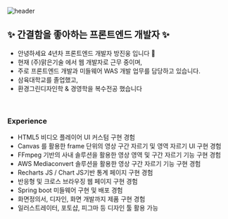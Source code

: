 
![header](https://capsule-render.vercel.app/api?type=wave&color=auto&height=230&section=header&text=Jinwoong-Bang&fontSize=70)

## ✨ 간결함을 좋아하는 프론트엔드 개발자 ✨
- 안녕하세요 4년차 프론트엔드 개발자 방진웅 입니다 👋
- 현재 (주)맑은기술 에서 웹 개발자로 근무 중이며,
- 주로 프론트엔드 개발과 미들웨어 WAS 개발 업무를 담당하고 있습니다.
- 삼육대학교를 졸업했고,
- 환경그린디자인학 & 경영학을 복수전공 했습니다

<br/>

### Experience
- HTML5 비디오 플레이어 UI 커스텀 구현 경험
- Canvas 를 활용한 frame 단위의 영상 구간 자르기 및 영역 자르기 UI 구현 경험
- FFmpeg 기반의 사내 솔루션을 활용한 영상 영역 및 구간 자르기 기능 구현 경험
- AWS Mediaconvert 솔루션을 활용한 영상 구간 자르기 기능 구현 경험 
- Recharts JS / Chart JS기반 통계 페이지 구현 경험
- 반응형 및 크로스 브라우징 웹 페이지 구현 경험
- Spring boot 미들웨어 구현 및 배포 경험
- 화면정의서, 디자인, 화면 개발까지 제품 구현 경험
- 일러스트레이터, 포토샵, 피그마 등 디자인 툴 활용 가능
  

<!-- **jinwoongBang/jinwoongBang** is a ✨ _special_ ✨ repository because its `README.md` (this file) appears on your GitHub profile.

Here are some ideas to get you started:

- 🔭 I’m currently working on ...
- 🌱 I’m currently learning ...
- 👯 I’m looking to collaborate on ...
- 🤔 I’m looking for help with ...
- 💬 Ask me about ...
- 📫 How to reach me: ...
- 😄 Pronouns: ...
- ⚡ Fun fact: ... -->

